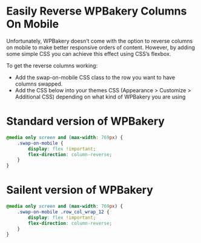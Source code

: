 # Easily Reverse WPBakery Columns On Mobile
Unfortunately, WPBakery doesn’t come with the option to reverse columns on mobile to make better responsive orders of content. However, by adding some simple CSS you can achieve this effect using CSS’s flexbox.

To get the reverse columns working:
- Add the swap-on-mobile CSS class to the row you want to have columns swapped.
- Add the CSS below into your themes CSS (Appearance > Customize > Additional CSS) depending on what kind of WPBakery you are using


# Standard version of WPBakery
```css
@media only screen and (max-width: 769px) {
	.swap-on-mobile {
		display: flex !important;
		flex-direction: column-reverse;
	}
}
```
# Sailent version of WPBakery
```css
@media only screen and (max-width: 769px) {
	.swap-on-mobile .row_col_wrap_12 {
		display: flex !important;
		flex-direction: column-reverse;
	}
}
```
